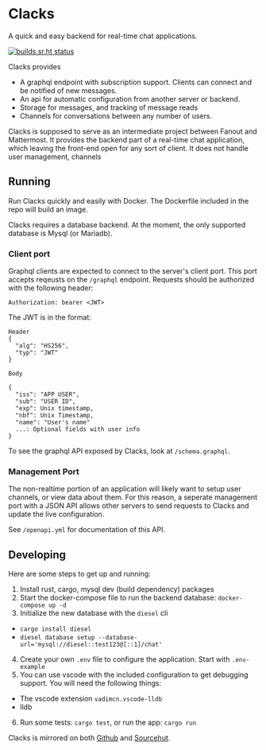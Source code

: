# Clacks

A quick and easy backend for real-time chat applications.

[![builds.sr.ht status](https://builds.sr.ht/~dieff/clacks.svg)](https://builds.sr.ht/~dieff/clacks?)

Clacks provides
- A graphql endpoint with subscription support. Clients can connect and be notified of new messages.
- An api for automatic configuration from another server or backend.
- Storage for messages, and tracking of message reads
- Channels for conversations between any number of users.

Clacks is supposed to serve as an intermediate project between Fanout and Mattermost. It provides the backend
part of a real-time chat application, which leaving the front-end open for any sort of client. It does not
handle user management, channels

## Running
Run Clacks quickly and easily with Docker. The Dockerfile included in the repo will build an image.

Clacks requires a database backend. At the moment, the only supported database is Mysql (or Mariadb).

### Client port
Graphql clients are expected to connect to the server's client port. This port accepts reqeusts on the `/graphql` endpoint.
Requests should be authorized with the following header:
```
Authorization: bearer <JWT>
```
The JWT is in the format:

```
Header
{
  "alg": "HS256",
  "typ": "JWT"
}

Body

{
  "iss": "APP USER",
  "sub": "USER ID",
  "exp": Unix timestamp,
  "nbf": Unix Timestamp,
  "name": "User's name"
  ...: Optional fields with user info
}

```

To see the graphql API exposed by Clacks, look at `/schema.graphql`.

### Management Port
The non-realtime portion of an application will likely want to setup user channels, or view data about them. For this reason,
a seperate management port with a JSON API allows other servers to send requests to Clacks and update the live configuration.

See `/openapi.yml` for documentation of this API.

## Developing

Here are some steps to get up and running:

1. Install rust, cargo, mysql dev (build dependency) packages
2. Start the docker-compose file to run the backend database: `docker-compose up -d`
3. Initialize the new database with the `diesel` cli
  * `cargo install diesel`
  * `diesel database setup --database-url='mysql://diesel::test123@[::1]/chat'`
4. Create your own `.env` file to configure the application. Start with `.env-example`
5. You can use vscode with the included configuration to get debugging support. You will need the following things:
  * The vscode extension `vadimcn.vscode-lldb`
  * lldb
6. Run some tests: `cargo test`, or run the app: `cargo run`

Clacks is mirrored on both [Github](https://github.com/dieff/clacks) and [Sourcehut](https://git.sr.ht/~dieff/Clacks).